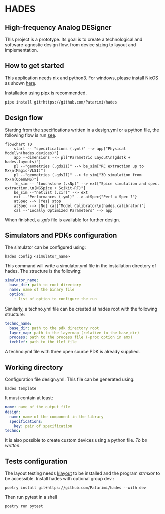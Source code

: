 # HADES

## High-frequency Analog DESigner

This project is a prototype. Its goal is to create a technological and
software-agnostic design flow, from device sizing to layout and implementation.

## How to get started

This application needs nix and python3. For windows, please install NixOS as shown [here](https://nixos.wiki/wiki/WSL).

Installation using [pipx](https://pipx.pypa.io/stable/) is recommended.

```shell
pipx install git+https://github.com/Patarimi/hades
```

## Design flow

Starting from the specifications written in a design.yml or a python file, the following flow is run [see](#working-directory).

```mermaid
flowchart TD
    start -- "specifications (.yml)" --> app["Physical Model\n(hades.devices)"]
    app --dimensions --> pl["Parametric Layout\n(gdstk + hades.layouts)"]
    pl --"geometries (.gdsII)" --> be_sim["RC extraction up to Mx\n(Magic-VLSI)"]
    pl --"geometries (.gdsII)" --> fe_sim["3D simulation from Mx\n(OpenEMS)"]
    fe_sim -- "touchstone (.sNp)" --> ext["Spice simulation and spec. extraction.\n(NGSpice + Scikit-RF)"]
    be_sim --"netlist (.cir)" --> ext
    ext --"Performances (.yml)" --> atSpec{"Perf = Spec ?"}
    atSpec --> |Yes| stop
    atSpec --> |No| cal["Model Calibrator\n(hades.calibrator)"]
    cal --"Locally Optimized Parameters" --> app
```

When finished, a _.gds_ file is available for further design.

## Simulators and PDKs configuration

The simulator can be configured using:

```shell
hades config <simulator_name>
```

This command will write a simulator.yml file in the installation directory of hades.
The structure is the following:

```yaml
simulator_name:
  base_dir: path to root directory
  name: name of the binary file
  option:
    - list of option to configure the run
```

Similarly, a techno.yml file can be created at hades root with the following structure:

```yaml
techno_name:
  base_dir: path to the pdk directory root
  layer_map: path to the layermap (relative to the base_dir)
  process: path to the process file (-proc option in emx)
  techlef: path to the tlef file
```

A techno.yml file with three open source PDK is already supplied.

## Working directory

Configuration file design.yml. This file can be generated using:

```shell
hades template
```

It must contain at least:

```yaml
name: name of the output file
design:
  name: name of the component in the library
  specifications:
    key: pair of specification
techno:
```

It is also possible to create custom devices using a python file. *To be written*.

## Tests configuration

The layout testing needs [klayout](http://www.klayout.de) to be installed and the program *strmxor* to be accessible.
Install hades with optional group dev :

```shell
poetry install git+https://github.com/Patarimi/hades --with dev
```

Then run pytest in a shell

```shell
poetry run pytest
```
